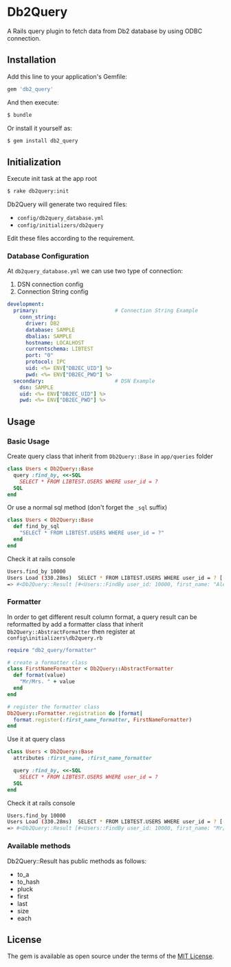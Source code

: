 # Db2Query

A Rails query plugin to fetch data from Db2 database by using ODBC connection.

## Installation
Add this line to your application's Gemfile:

```ruby
gem 'db2_query'
```

And then execute:
```bash
$ bundle
```

Or install it yourself as:
```bash
$ gem install db2_query
```

## Initialization
Execute init task at the app root
```bash
$ rake db2query:init
```
Db2Query will generate two required files:
- `config/db2query_database.yml`
- `config/initializers/db2query`

Edit these files according to the requirement.

### Database Configuration
At `db2query_database.yml` we can use two type of connection:
1. DSN connection config
2. Connection String config
```yml
development:
  primary:                         # Connection String Example
    conn_string:
      driver: DB2
      database: SAMPLE
      dbalias: SAMPLE
      hostname: LOCALHOST
      currentschema: LIBTEST
      port: "0"
      protocol: IPC
      uid: <%= ENV["DB2EC_UID"] %>
      pwd: <%= ENV["DB2EC_PWD"] %>
  secondary:                       # DSN Example
    dsn: SAMPLE
    uid: <%= ENV["DB2EC_UID"] %>
    pwd: <%= ENV["DB2EC_PWD"] %>
```

## Usage
### Basic Usage
Create query class that inherit from `Db2Query::Base` in `app/queries` folder
```ruby
class Users < Db2Query::Base
  query :find_by, <<-SQL
    SELECT * FROM LIBTEST.USERS WHERE user_id = ?
  SQL
end
```
Or use a normal sql method (don't forget the `_sql` suffix)
```ruby
class Users < Db2Query::Base 
  def find_by_sql
    "SELECT * FROM LIBTEST.USERS WHERE user_id = ?"
  end
end
```
Check it at rails console
```bash
Users.find_by 10000
Users Load (330.28ms)  SELECT * FROM LIBTEST.USERS WHERE user_id = ? [[10000]]
=> #<Db2Query::Result [#<Users::FindBy user_id: 10000, first_name: "Alex", last_name: "Jacobi", email: "lula_durgan@dooley.com">]>
```
### Formatter
In order to get different result column format, a query result can be reformatted by add a formatter class that inherit `Db2Query::AbstractFormatter` then register at `config\initializers\db2query.rb`
```ruby
require "db2_query/formatter"

# create a formatter class
class FirstNameFormatter < Db2Query::AbstractFormatter
  def format(value)
    "Mr/Mrs. " + value
  end
end

# register the formatter class
Db2Query::Formatter.registration do |format|
  format.register(:first_name_formatter, FirstNameFormatter)
end
```
Use it at query class
```ruby
class Users < Db2Query::Base
  attributes :first_name, :first_name_formatter

  query :find_by, <<-SQL
    SELECT * FROM LIBTEST.USERS WHERE user_id = ?
  SQL
end
```
Check it at rails console
```bash
Users.find_by 10000
Users Load (330.28ms)  SELECT * FROM LIBTEST.USERS WHERE user_id = ? [[10000]]
=> #<Db2Query::Result [#<Users::FindBy user_id: 10000, first_name: "Mr/Mrs. Alex", last_name: "Jacobi", email: "lula_durgan@dooley.com">]>
```
### Available methods
Db2Query::Result has public methods as follows:
- to_a
- to_hash
- pluck
- first
- last
- size
- each


## License
The gem is available as open source under the terms of the [MIT License](https://opensource.org/licenses/MIT).
